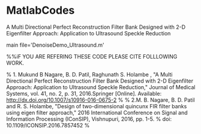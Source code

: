 # MatlabCodes
A Multi Directional Perfect Reconstruction Filter Bank Designed with 2-D Eigenfilter Approach: Application to Ultrasound Speckle Reduction

main file='DenoiseDemo_Ultrasound.m'


%%iF YOU ARE REFERING THESE CODE PLEASE CITE FOLLLOWING WORK.

% 1. Mukund B Nagare, B. D. Patil, Raghunath S. Holambe , "A Multi Directional Perfect Reconstruction Filter Bank Designed with 2-D Eigenfilter Approach: Application to Ultrasound Speckle Reduction," Journal of Medical Systems, vol. 41, no. 2, p. 31, 2016.Springer [Online]. Available: http://dx.doi.org/10.1007/s10916-016-0675-2
% 
% 2.M. B. Nagare, B. D. Patil and R. S. Holambe, "Design of two-dimensional quincunx FIR filter banks using eigen filter approach," 2016 International Conference on Signal and Information Processing (IConSIP), Vishnupuri, 2016, pp. 1-5.
% doi: 10.1109/ICONSIP.2016.7857452
% 
